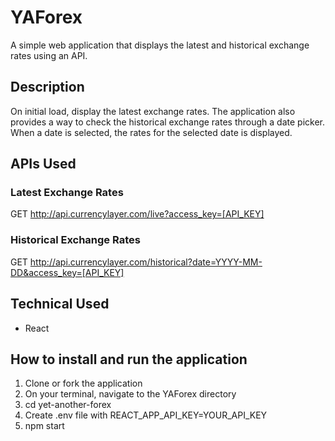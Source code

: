 # YAForex

A simple web application that displays the latest and historical exchange rates using an API.

## Description

On initial load, display the latest exchange rates. The application also provides a way to check the historical exchange rates through a date picker. When a date is selected, the rates for the selected date is displayed.

## APIs Used

### Latest Exchange Rates

GET http://api.currencylayer.com/live?access_key=[API_KEY]

### Historical Exchange Rates

GET http://api.currencylayer.com/historical?date=YYYY-MM-DD&access_key=[API_KEY]

## Technical Used

- React

## How to install and run the application

1. Clone or fork the application
2. On your terminal, navigate to the YAForex directory
3. cd yet-another-forex
4. Create .env file with REACT_APP_API_KEY=YOUR_API_KEY
5. npm start
